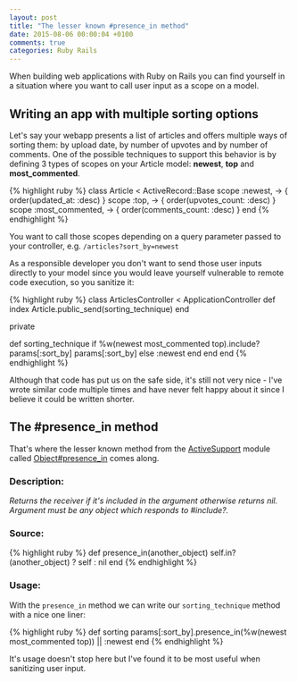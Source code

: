 ```yaml
---
layout: post
title: "The lesser known #presence_in method"
date: 2015-08-06 00:00:04 +0100
comments: true
categories: Ruby Rails
---
```


When building web applications with Ruby on Rails you can find yourself in a situation where you want to call user input as a scope on a model.

## Writing an app with multiple sorting options

Let's say your webapp presents a list of articles and offers multiple ways of sorting them: by upload date, by number of upvotes and by number of comments. One of the possible techniques to support this behavior is by defining 3 types of scopes on your Article model: **newest**, **top** and **most_commented**.

{% highlight ruby %}
class Article < ActiveRecord::Base
  scope :newest, -> { order(updated_at: :desc) }
  scope :top, -> { order(upvotes_count: :desc) }
  scope :most_commented, -> { order(comments_count: :desc) }
end
{% endhighlight %}

You want to call those scopes depending on a query parameter passed to your controller, e.g. `/articles?sort_by=newest`

As a responsible developer you don't want to send those user inputs directly to your model since you would leave yourself vulnerable to remote code execution, so you sanitize it:

{% highlight ruby %}
class ArticlesController < ApplicationController
  def index
    Article.public_send(sorting_technique)
  end

  private

  def sorting_technique
     if %w(newest most_commented top).include? params[:sort_by]
       params[:sort_by]
     else
       :newest
     end
  end
end
{% endhighlight %}

Although that code has put us on the safe side, it's still not very nice - I've wrote similar code multiple times and have never felt happy about it since I believe it could be written shorter.

## The #presence_in method

That's where the lesser known method from the [ActiveSupport](http://guides.rubyonrails.org/active_support_core_extensions.html) module called [Object#presence_in](http://api.rubyonrails.org/classes/Object.html#method-i-presence_in) comes along.

### Description:

*Returns the receiver if it's included in the argument otherwise returns nil. Argument must be any object which responds to #include?.*

### Source:

{% highlight ruby %}
def presence_in(another_object)
  self.in?(another_object) ? self : nil
end
{% endhighlight %}

### Usage:

With the `presence_in` method we can write our `sorting_technique` method with a nice one liner:

{% highlight ruby %}
def sorting
  params[:sort_by].presence_in(%w(newest most_commented top)) || :newest
end
{% endhighlight %}

It's usage doesn't stop here but I've found it to be most useful when sanitizing user input.
